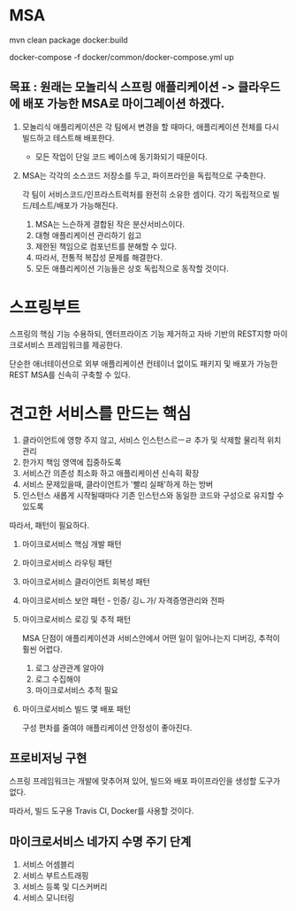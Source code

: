 # MSA

mvn clean package docker:build

docker-compose -f docker/common/docker-compose.yml up



## 목표 : 원래는 모놀리식 스프링 애플리케이션 -> 클라우드에 배포 가능한 MSA로 마이그레이션 하겠다.

1. 모놀리식 애플리케이션은 각 팀에서 변경을 할 때마다, 애플리케이션 전체를 다시 빌드하고 테스트해 배포한다.

   - 모든 작업이 단일 코드 베이스에 동기화되기 때문이다.

2. MSA는 각각의 소스코드 저장소를 두고, 파이프라인을 독립적으로 구축한다. 

   각 팀이 서비스코드/인프라스트럭처를 완전히 소유한 셈이다.  각기 독립적으로 빌드/테스트/배포가 가능해진다. 

   1. MSA는 느슨하게 결합된 작은 분산서비스이다.
   2. 대형 애플리케이션 관리하기 쉽고
   3. 제한된 책임으로 컴포넌트를 분해할 수 있다.
   4. 따라서, 전통적 복잡성 문제를 해결한다.
   5. 모든 애플리케이션 기능들은 상호 독립적으로 동작할 것이다.



# 스프링부트

스프링의 핵심 기능 수용하되, 엔터프라이즈 기능 제거하고 자바 기반의 REST지향 마이크로서비스 프레임워크를 제공한다.

단순한 애너테이션으로 외부 애플리케이션 컨테이너 없이도 패키지 및 배포가 가능한 REST MSA를 신속히 구축할 수 있다.



# 견고한 서비스를 만드는 핵심

1. 클라이언트에 영향 주지 않고, 서비스 인스턴스르ㅡㄹ 추가 및 삭제할 물리적 위치 관리
2. 한가지 책임 영역에 집중하도록
3. 서비스간 의존성 최소화 하고 애플리케이션 신속히 확장
4. 서비스 문제있을때, 클라이언트가 '빨리 실패'하게 하는 방버
5. 인스턴스 새롭게 시작될때마다 기존 인스턴스와 동일한 코드와 구성으로 유지할 수 있도록 

따라서, 패턴이 필요하다.

1. 마이크로서비스 핵심 개발 패턴

2. 마이크로서비스 라우팅 패턴

3. 마이크로서비스 클라이언트 회복성 패턴

4. 마이크로서비스 보안 패턴 - 인증/ 깅ㄴ가/ 자격증명관리와 전파 

5. 마이크로서비스 로깅 및 추적 패턴 

   MSA 단점이 애플리케이션과 서비스안에서 어떤 일이 일어나는지 디버깅, 추적이 훨씬 어렵다. 

   1. 로그 상관관계 알아야
   2. 로그 수집해야
   3. 마이크로서비스 추적 필요

6. 마이크로서비스 빌드 맻 배포 패턴

   구성 편차를 줄여야 애플리케이션 안정성이 좋아진다. 



## 프로비저닝 구현

스프링 프레임워크는 개발에 맞추어져 있어, 빌드와 배포 파이프라인을 생성할 도구가 없다.

따라서, 빌드 도구용 Travis CI, Docker를 사용할 것이다. 



## 마이크로서비스 네가지 수명 주기 단계

1. 서비스 어셈블리
2. 서비스 부트스트래핑
3. 서비스 등록 및 디스커버리
4. 서비스 모니터링




